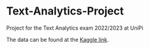 # Text-Analytics-Project
Project for the Text Analytics exam 2022/2023 at UniPi

The data can be found at the [Kaggle link](https://www.kaggle.com/datasets/arashnic/covid19-fake-news).
